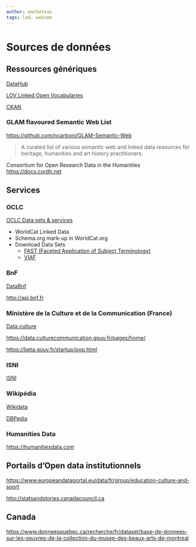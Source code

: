 ```yaml
---
author: emchateau
tags: lod, websem
---
```


# Sources de données

## Ressources génériques

[DataHub](https://datahub.io)

[LOV Linked Open Vocabularies](https://lov.okfn.org)

[CKAN](http://ckan.org)



### GLAM flavoured Semantic Web List

https://github.com/ncarboni/GLAM-Semantic-Web

>A curated list of various semantic web and linked data resources for heritage, humanities and art history practitioners.

Consortium for Open Research Data in the Humanities https://docs.cordh.net



## Services

### OCLC

[OCLC Data sets & services](https://www.oclc.org/data/data-sets-services.en.html)

- WorldCat Linked Data
- Schema.org mark-up in WorldCat.org
- Download Data Sets
  - [FAST (Faceted Application of Subject Terminology)](http://www.oclc.org/research/themes/data-science/fast.html)
  - [VIAF](https://datahub.io/dataset/viaf)

### BnF

[DataBnf](http://data.bnf.fr)

http://api.bnf.fr

### Ministère de la Culture et de la Communication (France)

[Data culture](http://data.culture.fr/thesaurus)

https://data.culturecommunication.gouv.fr/pages/home/

https://beta.gouv.fr/startup/pop.html

### ISNI

[ISNI](http://www.isni.org)

### Wikipédia

[Wikidata](https://www.wikidata.org)

[DBPedia](http://wiki.dbpedia.org)

### Humanities Data

https://humanitiesdata.com

## Portails d’Open data institutionnels

https://www.europeandataportal.eu/data/fr/group/education-culture-and-sport

http://statsandstories.canadacouncil.ca

## Canada

https://www.donneesquebec.ca/recherche/fr/dataset/base-de-donnees-sur-les-oeuvres-de-la-collection-du-musee-des-beaux-arts-de-montreal